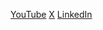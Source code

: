 [YouTube](https://www.youtube.com/@PritishMishra)
[X](https://twitter.com/PritishllM)
[LinkedIn](https://www.linkedin.com/in/pritish31/)
